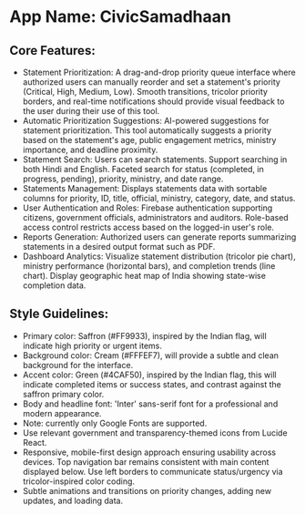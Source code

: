 # **App Name**: CivicSamadhaan

## Core Features:

- Statement Prioritization: A drag-and-drop priority queue interface where authorized users can manually reorder and set a statement's priority (Critical, High, Medium, Low).  Smooth transitions, tricolor priority borders, and real-time notifications should provide visual feedback to the user during their use of this tool.
- Automatic Prioritization Suggestions: AI-powered suggestions for statement prioritization. This tool automatically suggests a priority based on the statement's age, public engagement metrics, ministry importance, and deadline proximity.
- Statement Search: Users can search statements. Support searching in both Hindi and English. Faceted search for status (completed, in progress, pending), priority, ministry, and date range.
- Statements Management: Displays statements data with sortable columns for priority, ID, title, official, ministry, category, date, and status.
- User Authentication and Roles: Firebase authentication supporting citizens, government officials, administrators and auditors. Role-based access control restricts access based on the logged-in user's role.
- Reports Generation: Authorized users can generate reports summarizing statements in a desired output format such as PDF.
- Dashboard Analytics: Visualize statement distribution (tricolor pie chart), ministry performance (horizontal bars), and completion trends (line chart). Display geographic heat map of India showing state-wise completion data.

## Style Guidelines:

- Primary color: Saffron (#FF9933), inspired by the Indian flag, will indicate high priority or urgent items.
- Background color: Cream (#FFFEF7), will provide a subtle and clean background for the interface.
- Accent color: Green (#4CAF50), inspired by the Indian flag, this will indicate completed items or success states, and contrast against the saffron primary color.
- Body and headline font: 'Inter' sans-serif font for a professional and modern appearance.
- Note: currently only Google Fonts are supported.
- Use relevant government and transparency-themed icons from Lucide React.
- Responsive, mobile-first design approach ensuring usability across devices. Top navigation bar remains consistent with main content displayed below. Use left borders to communicate status/urgency via tricolor-inspired color coding.
- Subtle animations and transitions on priority changes, adding new updates, and loading data.